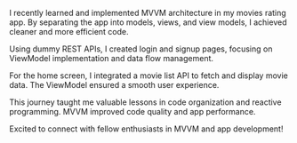 I recently learned and implemented MVVM architecture in my movies rating app. By separating the app into models, views, and view models, I achieved cleaner and more efficient code.

Using dummy REST APIs, I created login and signup pages, focusing on ViewModel implementation and data flow management.

For the home screen, I integrated a movie list API to fetch and display movie data. The ViewModel ensured a smooth user experience.

This journey taught me valuable lessons in code organization and reactive programming. MVVM improved code quality and app performance.

Excited to connect with fellow enthusiasts in MVVM and app development!

